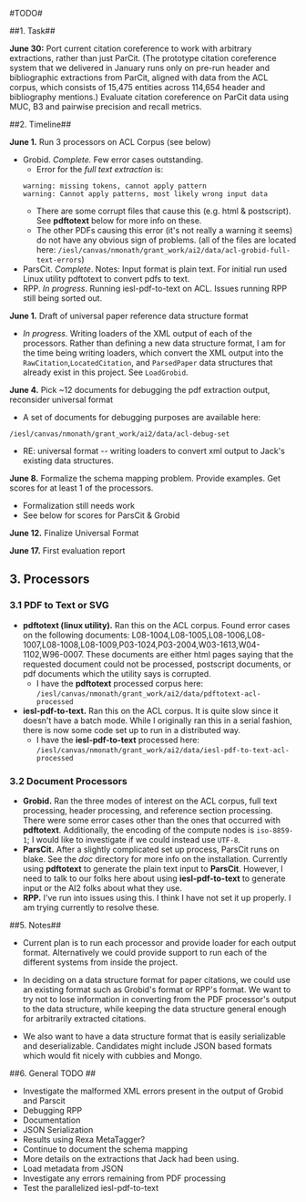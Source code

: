#TODO#

##1. Task##

__June 30:__ Port current citation coreference to work with arbitrary extractions, rather than just ParCit. (The prototype citation coreference system that we delivered in January runs only on pre-run header and bibliographic extractions from ParCit, aligned with data from the ACL corpus, which consists of 15,475 entities across 114,654 header and bibliography mentions.)  Evaluate citation coreference on ParCit data using MUC, B3 and pairwise precision and recall metrics.

##2. Timeline##

__June 1.__ Run 3 processors on ACL Corpus (see below)

- Grobid. _Complete._ Few error cases outstanding.
  - Error for the _full text extraction_ is: 
  ```
  warning: missing tokens, cannot apply pattern
  warning: Cannot apply patterns, most likely wrong input data
  ```
  - There are some corrupt files that cause this (e.g. html & postscript). See __pdftotext__ below for more info on these.
  - The other PDFs causing this error (it's not really a warning it seems)  do not have any obvious sign of problems. (all of the files are located here: ```/iesl/canvas/nmonath/grant_work/ai2/data/acl-grobid-full-text-errors```)
- ParsCit. _Complete_. Notes: Input format is plain text. For initial run used Linux utility pdftotext to convert pdfs to text.
- RPP. _In progress_. Running iesl-pdf-to-text on ACL. Issues running RPP still being sorted out.

__June 1.__ Draft of universal paper reference data structure format

- _In progress_. Writing loaders of the XML output of each of the processors. Rather than defining a new data structure format, I am for the time being writing loaders, which convert the XML output into the ```RawCitation```,```LocatedCitation```, and ```ParsedPaper``` data structures that already exist in this project. See ```LoadGrobid```.

__June 4.__ Pick ~12 documents for debugging the pdf extraction output, reconsider universal format

- A set of documents for debugging purposes are available here: 
```
/iesl/canvas/nmonath/grant_work/ai2/data/acl-debug-set
```
- RE: universal format -- writing loaders to convert xml output to Jack's existing data structures.

__June 8.__ Formalize the schema mapping problem. Provide examples. Get scores for at least 1 of the processors. 

- Formalization still needs work
- See below for scores for ParsCit & Grobid

__June 12.__ Finalize Universal Format

__June 17.__ First evaluation report

## 3. Processors ##

### 3.1 PDF to Text or SVG ###

- __pdftotext (linux utility).__ Ran this on the ACL corpus. Found error cases on the following documents: L08-1004,L08-1005,L08-1006,L08-1007,L08-1008,L08-1009,P03-1024,P03-2004,W03-1613,W04-1102,W96-0007. These documents are either html pages saying that the requested document could not be processed, postscript documents, or pdf documents which the utility says is corrupted. 
  - I have the __pdftotext__ processed corpus here: ```/iesl/canvas/nmonath/grant_work/ai2/data/pdftotext-acl-processed```
- __iesl-pdf-to-text.__ Ran this on the ACL corpus. It is quite slow since it doesn't have a batch mode. While I originally ran this in a serial fashion, there is now some code set up to run in a distributed way. 
  - I have the __iesl-pdf-to-text__ processed here: ```/iesl/canvas/nmonath/grant_work/ai2/data/iesl-pdf-to-text-acl-processed```

### 3.2 Document Processors ###

- __Grobid.__ Ran the three modes of interest on the ACL corpus, full text processing, header processing, and reference section processing. There were some error cases other than the ones that occurred with __pdftotext__. Additionally, the encoding of the compute nodes is ```iso-8859-1```; I would like to investigate if we could instead use ```UTF-8```.
- __ParsCit.__ After a slightly complicated set up process, ParsCit runs on blake. See the _doc_ directory for more info on the installation. Currently using __pdftotext__ to generate the plain text input to __ParsCit__. However, I need to talk to our folks here about using __iesl-pdf-to-text__ to generate input or the AI2 folks about what they use.
- __RPP.__ I've run into issues using this. I think I have not set it up properly. I am trying currently to resolve these. 


##5. Notes##

* Current plan is to run each processor and provide loader for each output format. Alternatively we could provide support to run each of the different systems from inside the project. 

* In deciding on a data structure format for paper citations, we could use an existing format such as Grobid's format or RPP's format. We want to try not to lose information in converting from the PDF processor's output to the data structure, while keeping the data structure general enough for arbitrarily extracted citations.

* We also want to have a data structure format that is easily serializable and deserializable. Candidates might include JSON based formats which would fit nicely with cubbies and Mongo.  

##6. General TODO ##

- Investigate the malformed XML errors present in the output of Grobid and Parscit
- Debugging RPP
- Documentation
- JSON Serialization
- Results using Rexa MetaTagger?
- Continue to document the schema mapping
- More details on the extractions that Jack had been using. 
- Load metadata from JSON
- Investigate any errors remaining from PDF processing
- Test the parallelized iesl-pdf-to-text
